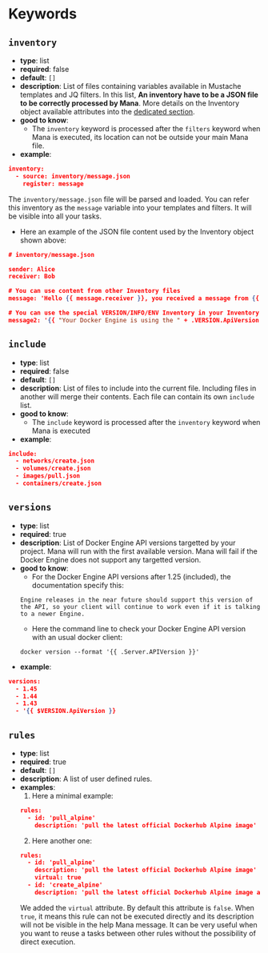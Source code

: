 # Keywords

## `inventory`

- **type**: list
- **required**: false
- **default**: `[]`
- **description**: List of files containing variables available in Mustache templates and JQ filters. In this list, **An inventory have to be a JSON file to be correctly processed by Mana**. More details on the Inventory object available attributes into the [dedicated section](#inventory-object).
- **good to know**:
    - The `inventory` keyword is processed after the `filters` keyword when Mana is executed, its location can not be outside your main Mana file.
- **example**:
```json
inventory:
  - source: inventory/message.json
    register: message
```
The `inventory/message.json` file will be parsed and loaded. You can refer this inventory as the `message` variable into your templates and filters. It will be visible into all your tasks.
- Here an example of the JSON file content used by the Inventory object shown above:
```json
# inventory/message.json

sender: Alice
receiver: Bob

# You can use content from other Inventory files
message: 'Hello {{ message.receiver }}, you received a message from {{ message.sender }}'

# You can use the special VERSION/INFO/ENV Inventory in your Inventory files
message2: '{{ "Your Docker Engine is using the " + .VERSION.ApiVersion + " version of the API and is already running " + .INFO.Containers + " container(s) !" }}'
```

## `include`

- **type**: list
- **required**: false
- **default**: `[]`
- **description**: List of files to include into the current file. Including files in another will merge their contents. Each file can contain its own `include` list.
- **good to know**:
    - The `include` keyword is processed after the `inventory` keyword when Mana is executed
- **example**:
```json
include:
  - networks/create.json
  - volumes/create.json
  - images/pull.json
  - containers/create.json
```

## `versions`

- **type**: list
- **required**: true
- **description**: List of Docker Engine API versions targetted by your project. Mana will run with the first available version. Mana will fail if the Docker Engine does not support any targetted version.
- **good to know**:
    - For the Docker Engine API versions after 1.25 (included), the documentation specify this:
    ```
    Engine releases in the near future should support this version of the API, so your client will continue to work even if it is talking to a newer Engine.
    ```
    - Here the command line to check your Docker Engine API version with an usual docker client:
    ```
    docker version --format '{{ .Server.APIVersion }}'
    ```
- **example**:
```json
versions:
  - 1.45
  - 1.44
  - 1.43
  - '{{ $VERSION.ApiVersion }}
```

## `rules`

- **type**: list
- **required**: true
- **default**: `[]`
- **description**: A list of user defined rules.
- **examples**:
    1. Here a minimal example:
    ```json
    rules:
      - id: 'pull_alpine'
        description: 'pull the latest official Dockerhub Alpine image'
    ```
    2. Here another one:
    ```json
    rules:
      - id: 'pull_alpine'
        description: 'pull the latest official Dockerhub Alpine image'
        virtual: true
      - id: 'create_alpine'
        description: 'pull the latest official Dockerhub Alpine image and create a container from'
    ```
    We added the `virtual` attribute. By default this attribute is `false`. When `true`, it means this rule can not be executed directly and its description will not be visible in the help Mana message. It can be very useful when you want to reuse a tasks between other rules without the possibility of direct execution.
